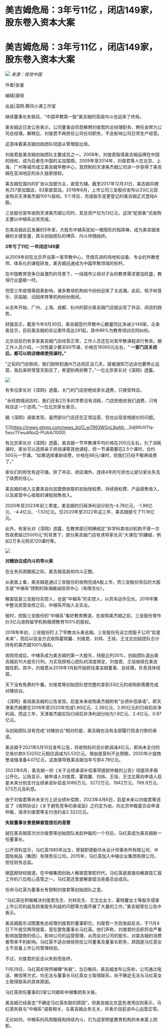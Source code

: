# 美吉姆危局：3年亏11亿 ，闭店149家，股东卷入资本大案

# 美吉姆危局：3年亏11亿 ，闭店149家，股东卷入资本大案

![](https://inews.gtimg.com/news_bt/OBgMgebyZvbcWzDaor5_xbzKmMmBLBN87Xhjwtm3-I1L0AA/1000)
_来源：视觉中国_

作者|张睿

编辑|康晓

出品|深网.腾讯小满工作室

继续董事长失联后，“中国早教第一股”美吉姆的高层内斗也迎来了终局。

美吉姆近日发公告表示，公司董事会同意解聘刘俊君的总经理职务，聘任金辉为公司总经理。解聘后，刘俊君不再担任公司任何职务，不会影响公司日常生产经营。

这意味着美吉姆创始团队彻底从管理层出局。

刘俊君是美吉姆创始团队主要成员之一。2008年，刘俊君取得美吉姆品牌在中国的授权，成为后者在中国的主加盟商。2009年至2014年，刘俊君等人在北京、上海、广州等城市成立美吉姆早教中心，其控制的天津美杰姆公司进一步获得了美吉姆在亚洲地区的永久独家授权。

美吉姆在国内的扩张以加盟为主，直营为辅。截至2017年12月31日，美吉姆共拥有257家加盟店，83家直营店。2018年6月，上市公司三垒股份宣布以33亿元现金购买天津美杰姆100%股权。5个月后，完成股东变更登记的美吉姆正式登陆A股。

三垒股份宣布收购天津美杰姆公司时，其总资产仅为13亿元，这场“蛇吞象”式收购主要以中植系出资完成。

在美吉姆此后发展的5年里，大股东中植系犹如一根隐形的指挥棒，成为美吉姆发展的关键变量，其与创始团队的博弈、内斗伴随始终。

**3年亏了11亿 一年闭店149家**

从2009年初在北京开设第一家早教中心，凭借先进的场地和设备、专业的外教老师、体系化的课程研发，美吉姆迅速成为中国早教领域的标杆。

在中国教育竞争日益激烈的背景下，一线城市父母对子女的教育需求更加旺盛，教培行业盛极一时。

但受三年疫情等因素影响，诸多教培机构如今纷纷迎来了关店潮。此前，桔子树音乐、灰姑娘、动因体育等机构纷纷倒闭。

从去年开始，广州、上海、成都、杭州的部分美吉姆门店就出现了并店、闭店的趋势。

财报显示，截至今年9月30日，美吉姆签约早教中心数量同比净减少149家。企查查显示，目前美吉姆的诉讼案件高达291起，其中86%为教育培训合同纠纷。

北京目前仍有多家美吉姆门店经营正常，工作人员还在对其早教课程进行售卖。据工作人员介绍，一次性最少要买60节课，价格在16000元左右，“
**一家门店关闭后，都可以转店继续使用课时。”**

“之前的门店倒闭，我们刚转到通州万达校区没几天，就被通知万达店也要停止运营，我后来转常营天街店了，希望别再折腾了。”一位北京家长对《深网》透露。

![](https://inews.gtimg.com/news_bt/O2rr15tlRyQDxOKCOhP_h_VHayio362C_CwmkDdxtLVFEAA/1000)

有多位家长对《深网》透露，关门的门店拒绝给家长退费，只接受转店。

“永旺商城闭店时，我们还有2万多的学费没有消耗，门店拒绝给我们退费，只有转店这一个选项。”一位北京家长表示。

据《深网》调查发现，虽然部分门店还在正常运营，但也出现变相提价的问题。

![](https://inews.gtimg.com/news_bt/O_w7993WGyL8qAIt-
_Sdj9llUhTlq-5escTFwuANuQ-PUAA/1000)

有北京家长对《深网》透露，美吉姆一节早教课平均价格在200元左右，为了消耗课时，家长可以选择亲子烘焙课等其他课程，但一节课需要花2.5个课时，合约500元一节课。“如果选择重新续费，价格在88元/课时，但我们已经不敢再续费了。”

家长们的担忧有迹可循，除了并店、闭店潮外，连续4年的亏损也让部分家长失去了续费的信心。

美吉姆的收入主要来自向加盟商收取的初始授权费、持续授权费、产品销售收入，以及直营中心收取的课程销售收入。

2020年至2023年前三季度，美吉姆的归母净利润分别为-4.78亿元、-1.98亿元、-4.4亿元、-1.53亿元。仅2020年至2022年这三年，美吉姆就亏了11.16亿元。

此外，有家长对《深网》透露，在教育部已明确规定“非学科类培训机构不得一次性收费超过5000元”的背景下，部分美吉姆门店有诱导家长买“大课包”的嫌疑，例如2万多元购买120课时等。

![](https://inews.gtimg.com/news_bt/OBmBF0HLwFfWq6G6GspaReOhogUBkt0Gf0W8x_4XHvdmsAA/1000)

**对赌协议成内斗的导火索**

在业务风雨飘摇之际，美吉姆高层却内斗正酣。

从表面上看，美吉姆是通过三垒股份的收购完成A股上市，而三垒股份背后的大股东是“中植系”控制的珠海融诚投资中心（有限合伙）。

解直锟是三垒股份实控人，也是“中植系”的实控人，以资本运作见长。2016年集中整治民营金控之后，中植系开始入主实业。

彼时，控股三垒股份的“中植系”看好教育赛道，在收购美杰姆之前，三垒股份曾作价3亿元收购留学机构楷德教育100%的股权。

2018年年初，三垒股份盯上了早教龙头美吉姆。三垒股份先设立控股子公司“启星未来”，而后以现金方式收购霍晓馨、刘俊君、刘祎、王琰、王沈北创始团队合计持有的美杰姆100%股权。

收购完成后，中植系成为美吉姆的第一大股东，持股比列30%，创始团队退出美吉姆前10大股东行列。为实现原核心团队的深度绑定，刘俊君、王琰继续在美吉姆任职。其中，刘俊君从2019年1月起开始担任美吉姆董事、总经理，负责具体经营。

天下没有免费的午餐。刘俊君等创始团队想完整的拿到33亿元的收购款需要完成对赌协议。

《深网》查阅美吉姆的公告发现，启星未来收购美杰姆附有“业绩补偿承诺”。即天津美杰姆要在2018年至2020年完成1.80亿元、2.38亿元、2.90亿元的归母扣非净利润。而这三年，天津美杰姆实际归母扣非净利润分别为1.9亿元、2.4亿元、0.97亿元。

与创始团队没有完成“对赌协议”相对的是，美吉姆也没有全部履行现金付款的承诺。

美吉姆于2021年5月10日发布公告，将收购标的总价款调减4亿元，即尚未支付的交易价款9.5325亿元相应调减为5.53亿元。理由是营利不达预期，2020年计提商誉减值准备4.07亿元，这直接导致美吉姆当年亏损4.78亿元。

2022年6月，美吉姆一则《关于业绩承诺补偿事项提起仲裁的公告》彻底将矛盾公开化。公告显示，被申请人刘俊君、霍晓馨、刘祎、王琰、王沈北需向申请人启星未来分别支付业绩承诺补偿金3066万元、3272万元、1942万元、769.9万元、573万元及利息。

由于刘俊君等尚未支付上述业绩补偿款，2023年4月6日，启星未来以刘俊君等违反了《收购协议》《关于避免竞争的承诺函》之约定为由，向北京仲裁委员会申请仲裁，请求刘俊君等支付违约金2.322亿元。

**失联董事长曾是解直锟信任的高管**

就在美吉姆首次对刘俊君等创始团队发起仲裁的一个月后，马红英成为美吉姆新一任董事长。

公开资料显示，马红英1985年出生，曾就职德勤华永会计师事务所有限公司、中国免税品（集团）有限责任公司。2015年，马红英加入中植企业集团有限公司，担任财务总监。

据蓝鲸财经报道，在中植集团创始人解直锟掌舵时代，马红英是直接向解直锟汇报工作的八位核心高管之一。马红英还曾是解直锟治丧委员会成员。

任命马红英为董事长有钳制刘俊君等创始团队之意。

“马红英在积极解决刘俊君先生、刘祎先生、王沈北女士、霍晓馨女士等股东侵害上市公司利益及损害股东利益的问题等方面开展了大量的工作。”美吉姆曾在公告中表示。

美吉姆股东试图罢免总经理刘俊君的董事职位，刘俊君一方则发起反击，于11月4日下午提交两项提案，意在罢免董事长马红英。他们声称，刘俊君的去职将会严重影响加盟商的信心，影响公司的运营管理，从而会对公司的股东、对美吉姆的消费者带来不利影响。马红英不适合继续担任公司董事及董事长职务，原因是马红英女士不具备上市公司管理经验。

不过，刘俊君的反击以失败而告终。

11月29日，马红英却突然被曝“失联”。当日晚间，美吉姆发布公告称，公司通过电话、微信等方式，均无法与董事长马红英女士取得联系，尚不确定无法与马红英女士取得联系的具体原因。

马红英担任董事的3家公司都和中植集团有关联。

美吉姆已经表态“不确定马红英失联的原因”，但美吉姆北京蓝色港湾店则表示，马红英失联与“中植系”调查相关，与美吉姆业务无关，并表示目前该中心运营正常。

无论如何，中植系的风雨飘摇和持续内斗，已为这家明星教育机构的未来蒙上阴影。

